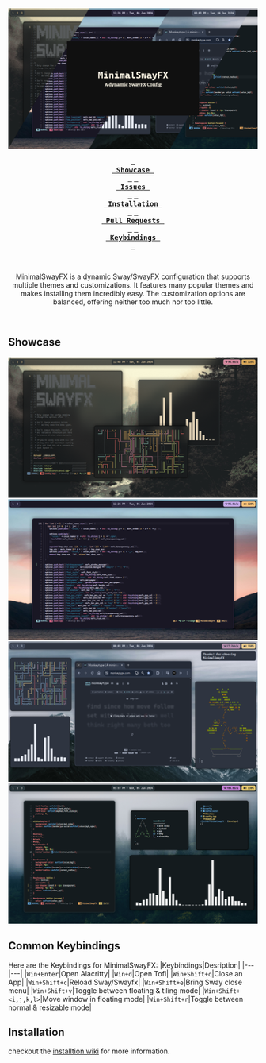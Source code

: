<div align="center">

<img src="https://raw.githubusercontent.com/MubinMuhammad/MinimalSwayFX/main/assets/header.png">

**[<kbd> <br> Showcase <br> </kbd>][Showcase]**
**[<kbd> <br> Issues <br> </kbd>][Issues]**
**[<kbd> <br> Installation <br> </kbd>][Installation]**
**[<kbd> <br> Pull Requests <br> </kbd>][Pull Requests]**
**[<kbd> <br> Keybindings <br> </kbd>][Keybindings]**

<br>

MinimalSwayFX is a dynamic Sway/SwayFX configuration that supports multiple themes and customizations. 
It features many popular themes and makes installing them incredibly easy.
The customization options are balanced, offering neither too much nor too little.

<br>

[Showcase]: https://github.com/MubinMuhammad/MinimalSwayFX/#Showcase
[Keybindings]: https://github.com/MubinMuhammad/MinimalSwayFX/#Keybindings
[Installation]: https://github.com/MubinMuhammad/MinimalSwayFX/wiki/Installation
[Issues]: https://github.com/MubinMuhammad/MinimalSwayFX/issues
[Pull Requests]: https://github.com/MubinMuhammad/MinimalSwayFX/pulls

</div>

## Showcase
![image showcase 1](https://github.com/MubinMuhammad/MinimalSwayFX/blob/main/assets/1.png?raw=true)
![image showcase 2](https://github.com/MubinMuhammad/MinimalSwayFX/blob/main/assets/2.png?raw=true)
![image showcase 3](https://github.com/MubinMuhammad/MinimalSwayFX/blob/main/assets/3.png?raw=true)
![image showcase 4](https://github.com/MubinMuhammad/MinimalSwayFX/blob/main/assets/4.png?raw=true)

## Common Keybindings
Here are the Keybindings for MinimalSwayFX:
|Keybindings|Desription|
|---|---|
|`Win+Enter`|Open Alacritty|
|`Win+d`|Open Tofi|
|`Win+Shift+q`|Close an App|
|`Win+Shift+c`|Reload Sway/Swayfx|
|`Win+Shift+e`|Bring Sway close menu|
|`Win+Shift+v`|Toggle between floating & tiling mode|
|`Win+Shift+<i,j,k,l>`|Move window in floating mode|
|`Win+Shift+r`|Toggle between normal & resizable mode|

## Installation
checkout the [installtion wiki](https://github.com/MubinMuhammad/MinimalSwayFX/wiki/Installation) for more information.
